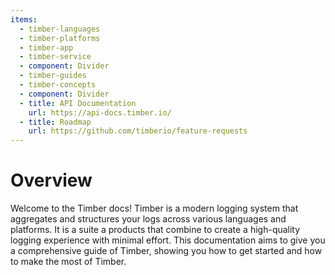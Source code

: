 ```yaml
---
items:
  - timber-languages
  - timber-platforms
  - timber-app
  - timber-service
  - component: Divider
  - timber-guides
  - timber-concepts
  - component: Divider
  - title: API Documentation
    url: https://api-docs.timber.io/
  - title: Roadmap
    url: https://github.com/timberio/feature-requests
---
```

# Overview

Welcome to the Timber docs! Timber is a modern logging system that aggregates and structures your logs across various languages and platforms. It is a suite a products that combine to create a high-quality logging experience with minimal effort. This documentation aims to give you a comprehensive guide of Timber, showing you how to get started and how to make the most of Timber.
